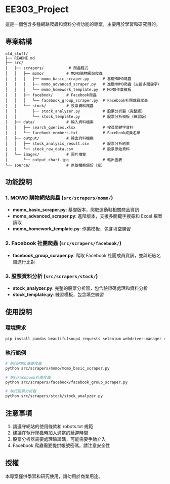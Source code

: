 # EE303_Project

這是一個包含多種網路爬蟲和資料分析功能的專案，主要用於學習和研究目的。

## 專案結構

```
old_stuff/
├── README.md
├── src/
│   ├── scrapers/           # 爬蟲程式
│   │   ├── momo/          # MOMO購物網站爬蟲
│   │   │   ├── momo_basic_scraper.py      # 基礎MOMO爬蟲
│   │   │   ├── momo_advanced_scraper.py   # 進階MOMO爬蟲（支援多關鍵字）
│   │   │   └── momo_homework_template.py  # MOMO作業模板
│   │   ├── facebook/      # Facebook爬蟲
│   │   │   └── facebook_group_scraper.py  # Facebook社團成員爬蟲
│   │   └── stock/         # 股票資料爬蟲
│   │       ├── stock_analyzer.py          # 股票分析器（完整版）
│   │       └── stock_template.py          # 股票分析模板（練習版）
│   ├── data/              # 輸入資料檔案
│   │   ├── search_queries.xlsx            # 搜尋關鍵字資料
│   │   └── facebook_members.txt           # Facebook成員名單
│   ├── output/            # 輸出資料檔案
│   │   ├── stock_analysis_result.csv      # 股票分析結果
│   │   └── stock_raw_data.csv             # 股票原始資料
│   └── images/            # 圖片檔案
│       └── output_chart.jpg               # 輸出圖表
└── source/                # 原始檔案備份（空）
```

## 功能說明

### 1. MOMO 購物網站爬蟲 (`src/scrapers/momo/`)

- **momo_basic_scraper.py**: 基礎版本，爬取運動鞋相關商品資訊
- **momo_advanced_scraper.py**: 進階版本，支援多關鍵字搜尋和 Excel 檔案讀取
- **momo_homework_template.py**: 作業模板，包含填空練習

### 2. Facebook 社團爬蟲 (`src/scrapers/facebook/`)

- **facebook_group_scraper.py**: 爬取 Facebook 社團成員資訊，並與班級名冊進行比對

### 3. 股票資料分析 (`src/scrapers/stock/`)

- **stock_analyzer.py**: 完整的股票分析器，包含驗證碼處理和資料分析
- **stock_template.py**: 練習模板，包含填空練習

## 使用說明

### 環境需求

```bash
pip install pandas beautifulsoup4 requests selenium webdriver-manager ddddocr matplotlib numpy
```

### 執行範例

```bash
# 執行MOMO基礎爬蟲
python src/scrapers/momo/momo_basic_scraper.py

# 執行Facebook社團爬蟲
python src/scrapers/facebook/facebook_group_scraper.py

# 執行股票分析器
python src/scrapers/stock/stock_analyzer.py
```

## 注意事項

1. 請遵守網站的使用條款和 robots.txt 規範
2. 建議在執行爬蟲時加入適當的延遲時間
3. 股票分析器需要處理驗證碼，可能需要手動介入
4. Facebook 爬蟲需要提供帳號密碼，請注意安全性

## 授權

本專案僅供學習和研究使用，請勿用於商業用途。
